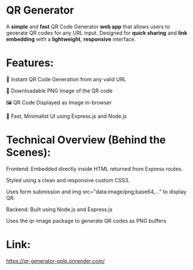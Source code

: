 # QR Generator
A **simple** and **fast** QR Code Generator **web app** that allows users to generate QR codes for any URL input. Designed for **quick sharing** and **link embedding** with a **lightweight**, **responsive** interface.

# Features:
🔳 Instant QR Code Generation from any valid URL

💾 Downloadable PNG Image of the QR code

🖼️ QR Code Displayed as Image in-browser

🚀 Fast, Minimalist UI using Express.js and Node.js

# Technical Overview (Behind the Scenes):
Frontend:
Embedded directly inside HTML returned from Express routes.

Styled using a clean and responsive custom CSS3.

Uses form submission and img src="data:image/png;base64,..." to display QR.

Backend:
Built using Node.js and Express.js

Uses the qr-image package to generate QR codes as PNG buffers













# Link:
https://qr-generator-qplp.onrender.com/
